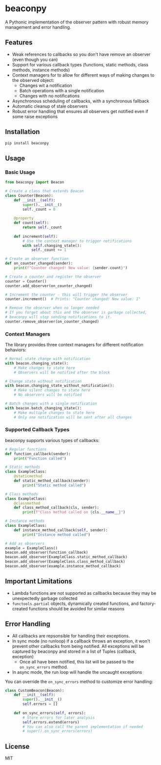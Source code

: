 # beaconpy

A Pythonic implementation of the observer pattern with robust memory management and error handling.

## Features

- Weak references to callbacks so you don't have remove an observer (even though you can)
- Support for various callback types (functions, static methods, class methods, instance methods)
- Context managers for to allow for different ways of making changes to the observed object:
    - Changes wit a notification
    - Batch operations with a single notification
    - Changes with no notifications
- Asynchronous scheduling of callbacks, with a synchronous fallback
- Automatic cleanup of stale observers
- Robust error handling that ensures all observers get notified even if some raise exceptions

## Installation

```bash
pip install beaconpy
```

## Usage

### Basic Usage

```python
from beaconpy import Beacon

# Create a class that extends Beacon
class Counter(Beacon):
    def __init__(self):
        super().__init__()
        self._count = 0
    
    @property
    def count(self):
        return self._count
    
    def increment(self):
        # Use the context manager to trigger notifications
        with self.changing_state():
            self._count += 1

# Create an observer function
def on_counter_changed(sender):
    print(f"Counter changed! New value: {sender.count}")

# Create a counter and register the observer
counter = Counter()
counter.add_observer(on_counter_changed)

# Increment the counter - this will trigger the observer
counter.increment()  # Prints: "Counter changed! New value: 1"

# Remove the observer when no longer needed
# If you forget about this and the observer is garbage collected, 
# beaconpy will stop sending notifications to it.
counter.remove_observer(on_counter_changed)
```

### Context Managers

The library provides three context managers for different notification behaviors:

```python
# Normal state change with notification
with beacon.changing_state():
    # Make changes to state here
    # Observers will be notified after the block

# Change state without notification
with beacon.changing_state_without_notification():
    # Make silent changes to state here
    # No observers will be notified

# Batch changes with a single notification
with beacon.batch_changing_state():
    # Make multiple changes to state here
    # Only one notification will be sent after all changes
```

### Supported Callback Types

beaconpy supports various types of callbacks:

```python
# Regular functions
def function_callback(sender):
    print("Function called")

# Static methods
class ExampleClass:
    @staticmethod
    def static_method_callback(sender):
        print("Static method called")

# Class methods
class ExampleClass:
    @classmethod
    def class_method_callback(cls, sender):
        print(f"Class method called on {cls.__name__}")

# Instance methods
class ExampleClass:
    def instance_method_callback(self, sender):
        print("Instance method called")

# Add as observers
example = ExampleClass()
beacon.add_observer(function_callback)
beacon.add_observer(ExampleClass.static_method_callback)
beacon.add_observer(ExampleClass.class_method_callback)
beacon.add_observer(example.instance_method_callback)
```

## Important Limitations

- Lambda functions are not supported as callbacks because they may be unexpectedly garbage collected
- `functools.partial` objects, dynamically created functions, and factory-created functions should be avoided for similar reasons

## Error Handling

* All callbacks are repsonsible for handling their exceptions.
* In sync mode (no runloop) if a callback throws an exception, it won't prevent other callbacks from being notified. All exceptions will be captured by beaconpy and stored in a list of Tuples (callback, exception)
  * Once all have been notified, this list will be passed to the `on_sync_errors` method. 
* In async mode, the run loop will handle the uncaught exceptions


You can override the `on_sync_errors` method to customize error handling:

```python
class CustomBeacon(Beacon):
    def __init__(self):
        super().__init__()
        self.errors = []
    
    def on_sync_errors(self, errors):
        # Store errors for later analysis
        self.errors.extend(errors)
        # You can also call the parent implementation if needed
        # super().on_sync_errors(errors)
```

## License

MIT
